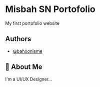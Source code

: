 
# Misbah SN Portofolio

My first portofolio website

## Authors

- [@bahoonisme](https://www.github.com/bahoonisme)


## 🚀 About Me
I'm a UI/UX Designer...


